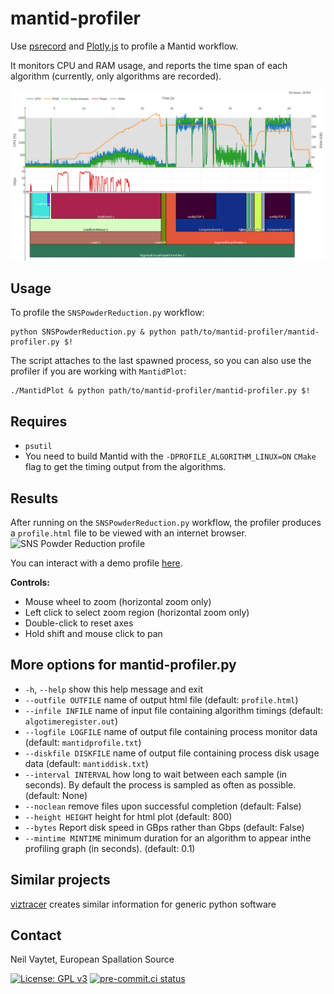 # mantid-profiler

Use [psrecord](https://github.com/astrofrog/psrecord) and [Plotly.js](https://plot.ly/javascript/) to profile a Mantid workflow.

It monitors CPU and RAM usage, and reports the time span of each algorithm (currently, only algorithms are recorded).

![screenshot of AlignAndFocusPowderFromFiles](screenshot.png)

## Usage

To profile the `SNSPowderReduction.py` workflow:
```
python SNSPowderReduction.py & python path/to/mantid-profiler/mantid-profiler.py $!
```
The script attaches to the last spawned process, so you can also use the profiler if you are working with `MantidPlot`:
```
./MantidPlot & python path/to/mantid-profiler/mantid-profiler.py $!
```

## Requires

- `psutil`
- You need to build Mantid with the `-DPROFILE_ALGORITHM_LINUX=ON` `CMake` flag to get the timing output from the algorithms.

## Results

After running on the `SNSPowderReduction.py` workflow, the profiler produces a `profile.html` file to be viewed with an internet browser.
![SNS Powder Reduction profile](http://www.nbi.dk/~nvaytet/SNSPowderReduction_12.png)

You can interact with a demo profile [here](http://www.nbi.dk/~nvaytet/SNSPowderReduction_12.html).

**Controls:**

- Mouse wheel to zoom (horizontal zoom only)
- Left click to select zoom region (horizontal zoom only)
- Double-click to reset axes
- Hold shift and mouse click to pan

## More options for mantid-profiler.py

- `-h`, `--help`          show this help message and exit
- `--outfile OUTFILE`    name of output html file (default: `profile.html`)
- `--infile INFILE`      name of input file containing algorithm timings (default: `algotimeregister.out`)
- `--logfile LOGFILE`    name of output file containing process monitor data (default: `mantidprofile.txt`)
- `--diskfile DISKFILE`  name of output file containing process disk usage data (default: `mantiddisk.txt`)
- `--interval INTERVAL`  how long to wait between each sample (in seconds). By default the process is sampled as often as possible. (default: None)
- `--noclean`             remove files upon successful completion (default: False)
- `--height HEIGHT`      height for html plot (default: 800)
- `--bytes`               Report disk speed in GBps rather than Gbps (default: False)
- `--mintime MINTIME`    minimum duration for an algorithm to appear inthe profiling graph (in seconds). (default: 0.1)

## Similar projects

[viztracer](https://github.com/gaogaotiantian/viztracer) creates similar information for generic python software

## Contact

Neil Vaytet, European Spallation Source

[![License: GPL v3](https://img.shields.io/badge/License-GPLv3-blue.svg)](https://www.gnu.org/licenses/gpl-3.0)
[![pre-commit.ci status](https://results.pre-commit.ci/badge/github/mantidproject/mantid-profiler/main.svg)](https://results.pre-commit.ci/latest/github/mantidproject/mantid-profiler/main)
